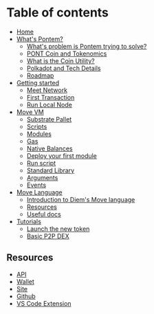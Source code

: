 # Table of contents

* [Home](README.md)
* [What's Pontem?]()
  * [What's problem is Pontem trying to solve?]()
  * [PONT Coin and Tokenomics]()
  * [What is the Coin Utility?]()
  * [Polkadot and Tech Details]()
  * [Roadmap]()
* [Getting started]()
  * [Meet Network]()
  * [First Transaction]()
  * [Run Local Node]()
* [Move VM]()
  * [Substrate Pallet]()
  * [Scripts]()
  * [Modules]()
  * [Gas]()
  * [Native Balances]()
  * [Deploy your first module]()
  * [Run script]()
  * [Standard Library]()
  * [Arguments]()
  * [Events]()
* [Move Language]()
  * [Introduction to Diem's Move language]()
  * [Resources]()
  * [Useful docs]()
* [Tutorials]()
  * [Launch the new token]()
  * [Basic P2P DEX]()

## Resources

* [API]()
* [Wallet]()
* [Site](https://pontem.network)
* [Github](https://github.com/pontem-network)
* [VS Code Extension](https://marketplace.visualstudio.com/items?itemName=PontemNetwork.move-language)
